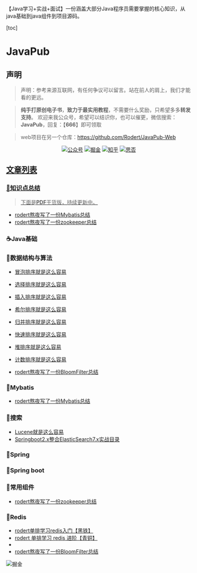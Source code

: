 【Java学习+实战+面试】一份涵盖大部分Java程序员需要掌握的核心知识，从java基础到java组件到项目源码。

[toc]

# JavaPub

## 声明


>声明：参考来源互联网，有任何争议可以留言。站在前人的肩上，我们才能看的更远。



>**纯手打原创电子书**，**致力于最实用教程**，不需要什么奖励，只希望多多**转发支持**。
欢迎来我公众号，希望可以结识你，也可以催更，微信搜索：**JavaPub**，回复：【**666**】即可领取



> web项目在另一个仓库：https://github.com/Rodert/JavaPub-Web





<p align="center">
  <a href="#公众号"><img src="https://img.shields.io/badge/关注公众号-JavaPub-blue.svg" alt="公众号"></a>
  <a href="https://juejin.im/user/5c00ce5a5188256d9832cb5f"><img src="https://img.shields.io/badge/关注-掘金-lightgrey.svg" alt="掘金"></a>
  <a href="https://www.zhihu.com/people/zhui-ma-7-49"><img src="https://img.shields.io/badge/关注-知乎-critical.svg" alt="知乎"></a>
  <a href="https://segmentfault.com/blog/JavaPub"><img src="https://img.shields.io/badge/推荐阅读-思否-brightgreen.svg" alt="思否"></a>
  <a href="">	
</p>





## 文章列表

###  :book:知识点总结  ###

> 下面是**PDF**干货版，持续更新中。



- [rodert熬夜写了一份Mybatis总结](https://mp.weixin.qq.com/s/op9ADw_6U5MhbcUlkFtOUQ)
- [rodert熬夜写了一份zookeeper总结](https://mp.weixin.qq.com/s/HfZ3nmTqCYHRhUkoSMEZAg)




###  :coffee:Java基础  ###






###  :pencil:数据结构与算法  ###

- [冒泡排序就是这么容易](https://mp.weixin.qq.com/s/ptxxmbfqndZeFHAfm3hdkw)
- [选择排序就是这么容易](https://mp.weixin.qq.com/s/EirRqU1F6Zv0JLIfjJyC6w)
- [插入排序就是这么容易](https://mp.weixin.qq.com/s/cCv5s7b_ACF3mZo6wSfOIA)
- [希尔排序就是这么容易](https://mp.weixin.qq.com/s/x5nAtijd_zbOI4V2Z1xM1Q)
- [归并排序就是这么容易](https://mp.weixin.qq.com/s/VM9R4Y3uvFcmRuvmoWxLdw)
- [快速排序就是这么容易](https://mp.weixin.qq.com/s/DyUR6khAHdcKzHg7owHtlQ)
- [堆排序就是这么容易](https://mp.weixin.qq.com/s/yxYz2kbqu-W7aeFvFv05BQ)
- [计数排序就是这么容易](https://mp.weixin.qq.com/s/7lphoHUgfDu0Cb1cO8ExKA)

- [rodert熬夜写了一份BloomFilter总结](https://mp.weixin.qq.com/s/6b5y8l9qIoD6VXdDZuIgBQ)





###  :mega:Mybatis  ###

- [rodert熬夜写了一份Mybatis总结](https://mp.weixin.qq.com/s/op9ADw_6U5MhbcUlkFtOUQ)




###  :microscope:搜索  ###

- [Lucene就是这么容易](https://mp.weixin.qq.com/s/AhirDnW4ul5xR1bBtKqtFQ)
- [Springboot2.x整合ElasticSearch7.x实战目录](https://mp.weixin.qq.com/s/nSWEIfbpRf-4txJqRz60gQ)



###  :tophat:Spring  ###



###  :sparkling_heart:Spring boot ###



###  :pencil:常用组件  ###

- [rodert熬夜写了一份zookeeper总结](https://mp.weixin.qq.com/s/HfZ3nmTqCYHRhUkoSMEZAg)






###  :ring:Redis  ###

- [rodert单排学习redis入门【黑铁】](https://mp.weixin.qq.com/s/lpYemCdb1KsE32UTTdxuxg)
- [rodert 单排学习 redis 进阶【青铜】](https://mp.weixin.qq.com/s/S2qZiJG-_HgW3ET9Sl0EAg)
- []()
- [rodert熬夜写了一份BloomFilter总结](https://mp.weixin.qq.com/s/6b5y8l9qIoD6VXdDZuIgBQ)







<a name="公众号"><img src="https://image-static.segmentfault.com/491/705/49170540-93468a3482cd080d_articlex" alt="掘金"></a>